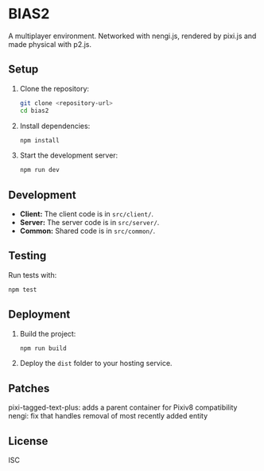 # BIAS2

A multiplayer environment. Networked with nengi.js, rendered by pixi.js and made physical with p2.js.

## Setup

1. Clone the repository:

   ```bash
   git clone <repository-url>
   cd bias2
   ```

2. Install dependencies:

   ```bash
   npm install
   ```

3. Start the development server:
   ```bash
   npm run dev
   ```

## Development

- **Client:** The client code is in `src/client/`.
- **Server:** The server code is in `src/server/`.
- **Common:** Shared code is in `src/common/`.

## Testing

Run tests with:

```bash
npm test
```

## Deployment

1. Build the project:

   ```bash
   npm run build
   ```

2. Deploy the `dist` folder to your hosting service.

## Patches

pixi-tagged-text-plus: adds a parent container for Pixiv8 compatibility
nengi: fix that handles removal of most recently added entity

## License

ISC
